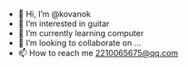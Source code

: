 - 👋 Hi, I’m @kovanok
- 👀 I’m interested in guitar
- 🌱 I’m currently learning computer
- 💞️ I’m looking to collaborate on ...
- 📫 How to reach me 2210065675@qq.com

<!---
kovanok/kovanok is a ✨ special ✨ repository because its `README.md` (this file) appears on your GitHub profile.
You can click the Preview link to take a look at your changes.
--->
